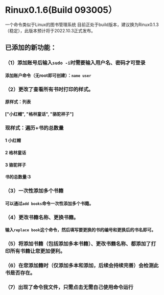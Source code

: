 # Rinux0.1.6(Build 093005）
一个命令类似于Linux的图书管理系统
目前正处于build版本，建议换为Rinux0.1.3（稳定），此版本预计将于2022.10.3正式发布。
## 已添加的新功能：
### （1）添加账号后输入`sudo -i`时需要输入用户名、密码才可登录
#### 添加账户命令（无root即可创建）：`name user`
### （2）更改了查看所有书时打印的样式。
#### 原样式：列表
#### ["小红帽", "格林童话", "骆驼祥子"]
### 现样式：遍历+书的总数量
#### 1 小红帽
#### 2 格林童话
#### 3 骆驼祥子
#### 书的总数量:3
### （3）一次性添加多个书籍
#### 可以通过`add books`命令一次性添加多个书籍。
### （4）更改书籍名称、更换书籍。
#### 输入`replace book`这个命令，然后填写要更换的书的编号和更换后的书名即可。
### （5）将添加书籍（包括添加多本书籍）、更改书籍名称、都添加了打印所有书籍让您更加便利。
### （6）在您添加籍时（仅添加多本和添加，后续会持续完善）会检测此书是否存在。
### （7）出现了命令我文件，只需点击无需自己使用命令运行

